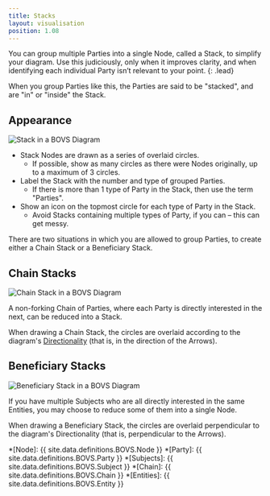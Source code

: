 ```yaml
---
title: Stacks
layout: visualisation
position: 1.08
---
```


You can group multiple Parties into a single Node, called a Stack, to simplify your diagram. Use this judiciously, only when it improves clarity, and when identifying each individual Party isn’t relevant to your point.
{: .lead}

When you group Parties like this, the Parties are said to be "stacked", and are "in" or "inside" the Stack.


## Appearance

![Stack in a BOVS Diagram]()

* Stack Nodes are drawn as a series of overlaid circles.
  * If possible, show as many circles as there were Nodes originally, up to a maximum of 3 circles.
* Label the Stack with the number and type of grouped Parties.
  * If there is more than 1 type of Party in the Stack, then use the term "Parties".
* Show an icon on the topmost circle for each type of Party in the Stack.
  * Avoid Stacks containing multiple types of Party, if you can – this can get messy.

There are two situations in which you are allowed to group Parties, to create either a Chain Stack or a Beneficiary Stack.


## Chain Stacks

![Chain Stack in a BOVS Diagram]()

A non-forking Chain of Parties, where each Party is directly interested in the next, can be reduced into a Stack.

When drawing a Chain Stack, the circles are overlaid according to the diagram's [Directionality](/visualisation/core/directionality) (that is, in the direction of the Arrows).


## Beneficiary Stacks

![Beneficiary Stack in a BOVS Diagram]()

If you have multiple Subjects who are all directly interested in the same Entities, you may choose to reduce some of them into a single Node.

When drawing a Beneficiary Stack, the circles are overlaid perpendicular to the diagram's Directionality (that is, perpendicular to the Arrows).


*[Node]: {{ site.data.definitions.BOVS.Node }}
*[Party]: {{ site.data.definitions.BOVS.Party }}
*[Subjects]: {{ site.data.definitions.BOVS.Subject }}
*[Chain]: {{ site.data.definitions.BOVS.Chain }}
*[Entities]: {{ site.data.definitions.BOVS.Entity }}